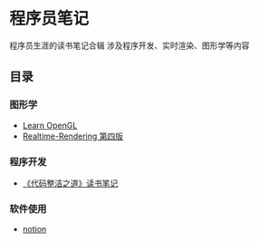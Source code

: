 
# 程序员笔记

程序员生涯的读书笔记合辑
涉及程序开发、实时渲染、图形学等内容

## 目录

### 图形学

* [Learn OpenGL](content/LearnOpenGL/README.md)
* [Realtime-Rendering 第四版](content/RealtimeRendering4th/README.md)

### 程序开发

* [《代码整洁之道》读书笔记](content/《代码整洁之道》读书笔记/README.md)

### 软件使用

* [notion](content/nottion/README.md)
